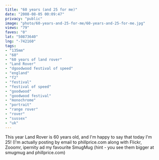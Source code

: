 ```yaml
---
title: "60 years (and 25 for me)"
date: "2008-08-05 00:09:47"
privacy: "public"
image: "photo/60-years-and-25-for-me/60-years-and-25-for-me.jpg"
views: "79"
faves: "0"
lat: "50873640"
lng: "-742160"
tags:
- "135mm"
- "60"
- "60 years of land rover"
- "Land Rover"
- "dgoodwood festival of speed"
- "england"
- "f2"
- "festival"
- "festival of speed"
- "goodwood"
- "goodwood festival"
- "monochrome"
- "portrait"
- "range rover"
- "rover"
- "sussex"
- "uk"
---
```

This year Land Rover is 60 years old, and I'm happy to say that today I'm 25! (I'm actually posting by email to phillprice.com along with Flickr, Zooomr, ipernity ad my favourite SmugMug (hint - you see them bigger at smugmug and phillprice.com)
